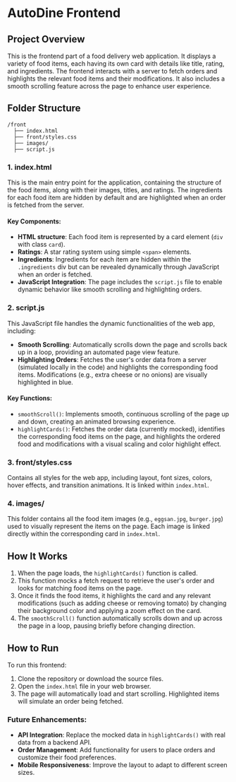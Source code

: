 # AutoDine Frontend

## Project Overview
This is the frontend part of a food delivery web application. It displays a variety of food items, each having its own card with details like title, rating, and ingredients. The frontend interacts with a server to fetch orders and highlights the relevant food items and their modifications. It also includes a smooth scrolling feature across the page to enhance user experience.

## Folder Structure
```
/front
  ├── index.html
  ├── front/styles.css
  ├── images/
  ├── script.js
```

### 1. index.html
This is the main entry point for the application, containing the structure of the food items, along with their images, titles, and ratings. The ingredients for each food item are hidden by default and are highlighted when an order is fetched from the server.

#### Key Components:
- **HTML structure**: Each food item is represented by a card element (`div` with class `card`).
- **Ratings**: A star rating system using simple `<span>` elements.
- **Ingredients**: Ingredients for each item are hidden within the `.ingredients` div but can be revealed dynamically through JavaScript when an order is fetched.
- **JavaScript Integration**: The page includes the `script.js` file to enable dynamic behavior like smooth scrolling and highlighting orders.

### 2. script.js
This JavaScript file handles the dynamic functionalities of the web app, including:
- **Smooth Scrolling**: Automatically scrolls down the page and scrolls back up in a loop, providing an automated page view feature.
- **Highlighting Orders**: Fetches the user's order data from a server (simulated locally in the code) and highlights the corresponding food items. Modifications (e.g., extra cheese or no onions) are visually highlighted in blue.

#### Key Functions:
- `smoothScroll()`: Implements smooth, continuous scrolling of the page up and down, creating an animated browsing experience.
- `highlightCards()`: Fetches the order data (currently mocked), identifies the corresponding food items on the page, and highlights the ordered food and modifications with a visual scaling and color highlight effect.

### 3. front/styles.css
Contains all styles for the web app, including layout, font sizes, colors, hover effects, and transition animations. It is linked within `index.html`.

### 4. images/
This folder contains all the food item images (e.g., `eggsan.jpg`, `burger.jpg`) used to visually represent the items on the page. Each image is linked directly within the corresponding card in `index.html`.

## How It Works
1. When the page loads, the `highlightCards()` function is called.
2. This function mocks a fetch request to retrieve the user's order and looks for matching food items on the page.
3. Once it finds the food items, it highlights the card and any relevant modifications (such as adding cheese or removing tomato) by changing their background color and applying a zoom effect on the card.
4. The `smoothScroll()` function automatically scrolls down and up across the page in a loop, pausing briefly before changing direction.

## How to Run
To run this frontend:
1. Clone the repository or download the source files.
2. Open the `index.html` file in your web browser.
3. The page will automatically load and start scrolling. Highlighted items will simulate an order being fetched.

### Future Enhancements:
- **API Integration**: Replace the mocked data in `highlightCards()` with real data from a backend API.
- **Order Management**: Add functionality for users to place orders and customize their food preferences.
- **Mobile Responsiveness**: Improve the layout to adapt to different screen sizes.
  
